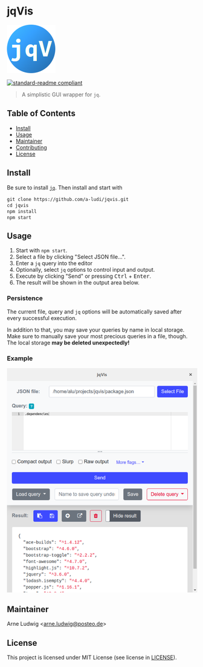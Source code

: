 jqVis
=====

![jqVis](./icon.png?sanitize=true&raw=true)

[![standard-readme compliant](https://img.shields.io/badge/readme%20style-standard-brightgreen.svg?style=flat-square)](https://github.com/RichardLitt/standard-readme)

> A simplistic GUI wrapper for `jq`.


Table of Contents
-----------------

- [Install](#install)
- [Usage](#usage)
- [Maintainer](#maintainer)
- [Contributing](#contributing)
- [License](#license)


Install
--------

Be sure to install [`jq`](https://stedolan.github.io/jq/). Then install and
start with

```
git clone https://github.com/a-ludi/jqvis.git
cd jqvis
npm install
npm start
```

Usage
-----

1. Start with `npm start`.
2. Select a file by clicking "Select JSON file…".
3. Enter a `jq` query into the editor
4. Optionally, select `jq` options to control input and output.
5. Execute by clicking "Send" or pressing <kbd>Ctrl</kbd> + <kbd>Enter</kbd>.
6. The result will be shown in the output area below.


### Persistence


The current file, query and `jq` options will be automatically saved after every
successful execution.

In addition to that, you may save your queries by name in local storage. Make
sure to manually save your most precious queries in a file, though. The local
storage **may be deleted unexpectedly!**


### Example

![jqVis screenshot](./examples/screenshot.png?sanitize=true&raw=true)


Maintainer
----------

Arne Ludwig &lt;<arne.ludwig@posteo.de>&gt;


License
-------

This project is licensed under MIT License (see license in [LICENSE](./LICENSE)).
